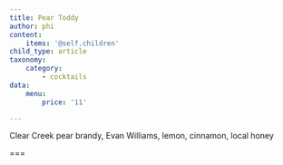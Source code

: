 ```yaml
---
title: Pear Toddy
author: phi
content:
    items: '@self.children'
child_type: article
taxonomy:
    category:
        - cocktails
data:
    menu:
        price: '11'

---
```


 Clear Creek pear brandy,
 Evan Williams, 
 lemon,
 cinnamon,
 local honey

===

